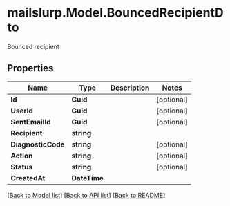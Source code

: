 # mailslurp.Model.BouncedRecipientDto
Bounced recipient
## Properties

Name | Type | Description | Notes
------------ | ------------- | ------------- | -------------
**Id** | **Guid** |  | [optional] 
**UserId** | **Guid** |  | [optional] 
**SentEmailId** | **Guid** |  | [optional] 
**Recipient** | **string** |  | 
**DiagnosticCode** | **string** |  | [optional] 
**Action** | **string** |  | [optional] 
**Status** | **string** |  | [optional] 
**CreatedAt** | **DateTime** |  | 

[[Back to Model list]](../README#documentation-for-models) [[Back to API list]](../README#documentation-for-api-endpoints) [[Back to README]](../README)

